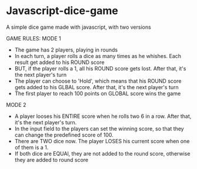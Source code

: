 # Javascript-dice-game

A simple dice game made with javascript, with two versions

GAME RULES: 
MODE 1
- The game has 2 players, playing in rounds
- In each turn, a player rolls a dice as many times as he whishes. Each result get added to his ROUND score
- BUT, if the player rolls a 1, all his ROUND score gets lost. After that, it's the next player's turn
- The player can choose to 'Hold', which means that his ROUND score gets added to his GLBAL score. After that, it's the next player's turn
- The first player to reach 100 points on GLOBAL score wins the game

MODE 2
- A player looses his ENTIRE score when he rolls two 6 in a row. After that, it's the next player's turn.
- In the input field to the players can set the winning score, so that they can change the predefined score of 100.
- There are TWO dice now. The player LOSES his current score when one of them is a 1.
- If both dice are EQUAl, they are not added to the round score, otherwise they are added to round score
